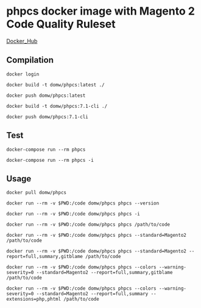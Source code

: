 # phpcs docker image with Magento 2 Code Quality Ruleset

[Docker_Hub](https://hub.docker.com/r/domw/phpcs)

## Compilation

    docker login

    docker build -t domw/phpcs:latest ./

    docker push domw/phpcs:latest

    docker build -t domw/phpcs:7.1-cli ./

    docker push domw/phpcs:7.1-cli 

## Test

    docker-compose run --rm phpcs
    
    docker-compose run --rm phpcs -i
    
## Usage
    
    docker pull domw/phpcs
    
    docker run --rm -v $PWD:/code domw/phpcs phpcs --version
    
    docker run --rm -v $PWD:/code domw/phpcs phpcs -i
    
    docker run --rm -v $PWD:/code domw/phpcs phpcs /path/to/code
    
    docker run --rm -v $PWD:/code domw/phpcs phpcs --standard=Magento2 /path/to/code
    
    docker run --rm -v $PWD:/code domw/phpcs phpcs --standard=Magento2 --report=full,summary,gitblame /path/to/code
    
    docker run --rm -v $PWD:/code domw/phpcs phpcs --colors --warning-severity=0 --standard=Magento2 --report=full,summary,gitblame /path/to/code
    
    docker run --rm -v $PWD:/code domw/phpcs phpcs --colors --warning-severity=0 --standard=Magento2 --report=full,summary --extensions=php,phtml /path/to/code
